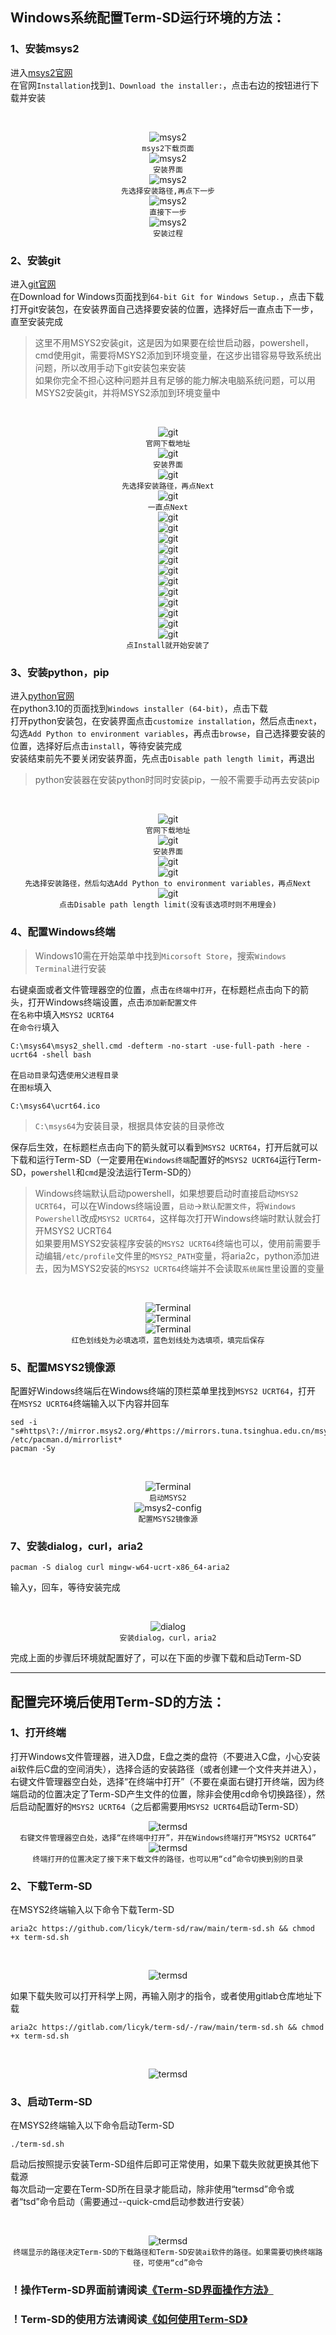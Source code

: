
## Windows系统配置Term-SD运行环境的方法：  

### 1、安装msys2  
进入[msys2官网](https://www.msys2.org/)  
在官网`Installation`找到`1、Download the installer:`，点击右边的按钮进行下载并安装  

&nbsp;
<div align="center">

![msys2](assets/config_env/1.png)  
`msys2下载页面`  
![msys2](assets/config_env/2.png)  
`安装界面`  
![msys2](assets/config_env/3.png)  
`先选择安装路径,再点下一步`  
![msys2](assets/config_env/4.png)  
`直接下一步`  
![msys2](assets/config_env/5.png)  
`安装过程`  

</div>

### 2、安装git  
进入[git官网](https://git-scm.com/download/win)  
在Download for Windows页面找到`64-bit Git for Windows Setup.`，点击下载  
打开git安装包，在安装界面自己选择要安装的位置，选择好后一直点击下一步，直至安装完成  

>这里不用MSYS2安装git，这是因为如果要在绘世启动器，powershell，cmd使用git，需要将MSYS2添加到环境变量，在这步出错容易导致系统出问题，所以改用手动下git安装包来安装  
如果你完全不担心这种问题并且有足够的能力解决电脑系统问题，可以用MSYS2安装git，并将MSYS2添加到环境变量中

&nbsp;
<div align="center">

![git](assets/config_env/6.png)  
`官网下载地址`  
![git](assets/config_env/7.png)  
`安装界面`  
![git](assets/config_env/8.png)  
`先选择安装路径，再点Next`  
![git](assets/config_env/9.png)  
 `一直点Next`  
![git](assets/config_env/10.png)  
![git](assets/config_env/11.png)  
![git](assets/config_env/12.png)  
![git](assets/config_env/13.png)  
![git](assets/config_env/14.png)  
![git](assets/config_env/15.png)  
![git](assets/config_env/16.png)  
![git](assets/config_env/17.png)  
![git](assets/config_env/18.png)  
![git](assets/config_env/19.png)  
![git](assets/config_env/20.png)  
![git](assets/config_env/21.png)  
`点Install就开始安装了`  

</div>

### 3、安装python，pip  
进入[python官网](https://www.python.org/downloads/release/python-31011/)    
在python3.10的页面找到`Windows installer (64-bit)`，点击下载  
打开python安装包，在安装界面点击`customize installation`，然后点击`next`，勾选`Add Python to environment variables`，再点击`browse`，自己选择要安装的位置，选择好后点击`install`，等待安装完成  
安装结束前先不要关闭安装界面，先点击`Disable path length limit`，再退出  
>python安装器在安装python时同时安装pip，一般不需要手动再去安装pip

&nbsp;
<div align="center">

![git](assets/config_env/22.png)  
`官网下载地址`  
![git](assets/config_env/23.png)  
`安装界面`  
![git](assets/config_env/24.png)  
![git](assets/config_env/25.png)  
`先选择安装路径，然后勾选Add Python to environment variables，再点Next`  
![git](assets/config_env/26.png)  
`点击Disable path length limit(没有该选项时则不用理会)`  

</div>

### 4、配置Windows终端  

>Windows10需在开始菜单中找到`Micorsoft Store`，搜索`Windows Terminal`进行安装

右键桌面或者文件管理器空的位置，点击`在终端中打开`，在标题栏点击向下的箭头，打开Windows终端设置，点击`添加新配置文件`  
在`名称`中填入`MSYS2 UCRT64`  
在`命令行`填入  
```
C:\msys64\msys2_shell.cmd -defterm -no-start -use-full-path -here -ucrt64 -shell bash
```
在`启动目录`勾选`使用父进程目录`  
在`图标`填入
```
C:\msys64\ucrt64.ico
```
>`C:\msys64`为安装目录，根据具体安装的目录修改

保存后生效，在标题栏点击向下的箭头就可以看到`MSYS2 UCRT64`，打开后就可以下载和运行Term-SD（一定要用在`Windows终端`配置好的`MSYS2 UCRT64`运行Term-SD，`powershell`和`cmd`是没法运行Term-SD的）
>Windows终端默认启动powershell，如果想要启动时直接启动`MSYS2 UCRT64`，可以在Windows终端设置，`启动`->`默认配置文件`，将`Windows Powershell`改成`MSYS2 UCRT64`，这样每次打开Windows终端时默认就会打开MSYS2 UCRT64  
如果要用MSYS2安装程序安装的`MSYS2 UCRT64`终端也可以，使用前需要手动编辑`/etc/profile`文件里的`MSYS2_PATH`变量，将aria2c，python添加进去，因为MSYS2安装的`MSYS2 UCRT64`终端并不会读取`系统属性`里设置的变量

&nbsp;
<div align="center">

![Terminal](assets/config_env/27.png)  
![Terminal](assets/config_env/28.png)  
![Terminal](assets/config_env/29.png)  
`红色划线处为必填选项，蓝色划线处为选填项，填完后保存`  

</div>

### 5、配置MSYS2镜像源

配置好Windows终端后在Windows终端的顶栏菜单里找到`MSYS2 UCRT64`，打开  
在`MSYS2 UCRT64`终端输入以下内容并回车
```
sed -i "s#https\?://mirror.msys2.org/#https://mirrors.tuna.tsinghua.edu.cn/msys2/#g" /etc/pacman.d/mirrorlist*
pacman -Sy
```

&nbsp;
<div align="center">

![Terminal](assets/config_env/30.png)  
`启动MSYS2`  
![msys2-config](assets/config_env/31.png)  
`配置MSYS2镜像源`

</div>

### 7、安装dialog，curl，aria2
```
pacman -S dialog curl mingw-w64-ucrt-x86_64-aria2
```
输入y，回车，等待安装完成  

&nbsp;
<div align="center">

![dialog](assets/config_env/32.png)  
`安装dialog，curl，aria2`

</div>

完成上面的步骤后环境就配置好了，可以在下面的步骤下载和启动Term-SD  

***

## 配置完环境后使用Term-SD的方法：  
### 1、打开终端  
打开Windows文件管理器，进入D盘，E盘之类的盘符（不要进入C盘，小心安装ai软件后C盘的空间消失），选择合适的安装路径（或者创建一个文件夹并进入），右键文件管理器空白处，选择“在终端中打开”（不要在桌面右键打开终端，因为终端启动的位置决定了Term-SD产生文件的位置，除非会使用cd命令切换路径），然后启动配置好的`MSYS2 UCRT64`（之后都需要用`MSYS2 UCRT64`启动Term-SD）  
<div align="center">

![termsd](assets/config_env/33.png)  
`右键文件管理器空白处，选择“在终端中打开”，并在Windows终端打开“MSYS2 UCRT64”`
![termsd](assets/config_env/34.png)  
`终端打开的位置决定了接下来下载文件的路径，也可以用“cd”命令切换到别的目录`

</div>

### 2、下载Term-SD
在MSYS2终端输入以下命令下载Term-SD
```
aria2c https://github.com/licyk/term-sd/raw/main/term-sd.sh && chmod +x term-sd.sh
```
&nbsp;
<div align="center">

![termsd](assets/config_env/35.png)  

</div>

如果下载失败可以打开科学上网，再输入刚才的指令，或者使用gitlab仓库地址下载  
```
aria2c https://gitlab.com/licyk/term-sd/-/raw/main/term-sd.sh && chmod +x term-sd.sh
```
&nbsp;
<div align="center">

![termsd](assets/config_env/36.png)  

</div>

### 3、启动Term-SD
在MSYS2终端输入以下命令启动Term-SD
```
./term-sd.sh
```
启动后按照提示安装Term-SD组件后即可正常使用，如果下载失败就更换其他下载源  
每次启动一定要在Term-SD所在目录才能启动，除非使用“termsd”命令或者“tsd”命令启动（需要通过--quick-cmd启动参数进行安装）  

&nbsp;
<div align="center">

![termsd](assets/config_env/37.png)  
`终端显示的路径决定Term-SD的下载路径和Term-SD安装ai软件的路径。如果需要切换终端路径，可使用“cd”命令`

</div>

### ！操作Term-SD界面前请阅读[《Term-SD界面操作方法》](https://github.com/licyk/README-collection/blob/main/term-sd/README_how_to_use_dialog.md)  
### ！Term-SD的使用方法请阅读[《如何使用Term-SD》](https://github.com/licyk/README-collection/blob/main/term-sd/README_how_to_use_term_sd.md)  
